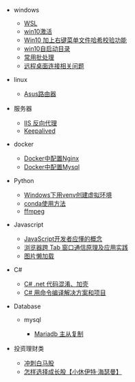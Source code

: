 - windows

  - [WSL](windows/wsl.md "WSL 开启及配置")
  - [win10激活](windows/win10激活.md)
  - [Win10 加上右键菜单文件哈希校验功能](windows/win10加上右键菜单文件哈希校验功能.md)
  - [win10自启动目录](windows/win10自启动目录.md)
  - [常用批处理](windows/常用批处理.md)
  - [远程桌面连接相关问题](windows/远程桌面连接.md)

- linux

  - [Asus路由器](linux/asus.md)

- 服务器

  - [IIS 反向代理](服务器/IIS反向代理.md)
  - [Keepalived](服务器/Keepalived.md)
  
- docker

  - [Docker中配置Nginx](docker/nginx.md "Docker中配置Nginx")
  - [Docker中配置Mysql](docker/mysql.md "Docker中配置Mysql")

- Python

  - [Windows下用venv创建虚拟环境](python/Windows下用venv创建虚拟环境.md)
  - [conda使用方法](python/conda使用方法.md)
  - [ffmpeg](python/ffmpeg.md "py+ffmpeg的使用方法")

- Javascript

  - [JavaScript开发者应懂的概念](js/JavaScript开发者应懂的概念.md)
  - [浏览器跨 Tab 窗口通信原理及应用实践](js/浏览器跨Tab窗口通信原理及应用实践.md)
  - [图片懒加载](js/图片懒加载.md)
  
- C#

  - [C# .net 代码混淆、加壳](csharp/CSharp代码混淆+加壳.md)
  - [C# 用命令编译解决方案和项目](csharp/CSharp用命令编译解决方案和项目.md)
  
- Database

  - mysql
  
    - [Mariadb 主从复制](db/mysql/Mariadb主从复制.md)

- 投资理财类

  - [冲刺白马股](投资理财/冲刺白马股.md)
  - [怎样选择成长股【小休伊特·海瑟曼】](投资理财/怎样选择成长股.md)
